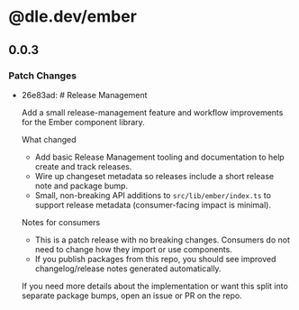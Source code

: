 # @dle.dev/ember

## 0.0.3

### Patch Changes

- 26e83ad: # Release Management

  Add a small release-management feature and workflow improvements for the Ember component library.

  What changed
  - Add basic Release Management tooling and documentation to help create and track releases.
  - Wire up changeset metadata so releases include a short release note and package bump.
  - Small, non-breaking API additions to `src/lib/ember/index.ts` to support release metadata (consumer-facing impact is minimal).

  Notes for consumers
  - This is a patch release with no breaking changes. Consumers do not need to change how they import or use components.
  - If you publish packages from this repo, you should see improved changelog/release notes generated automatically.

  If you need more details about the implementation or want this split into separate package bumps, open an issue or PR on the repo.

